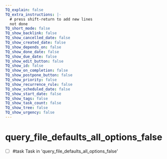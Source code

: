 ```yaml
---
TQ_explain: false
TQ_extra_instructions: |-
  # press shift-return to add new lines
  not done
TQ_short_mode: false
TQ_show_backlink: false
TQ_show_cancelled_date: false
TQ_show_created_date: false
TQ_show_depends_on: false
TQ_show_done_date: false
TQ_show_due_date: false
TQ_show_edit_button: false
TQ_show_id: false
TQ_show_on_completion: false
TQ_show_postpone_button: false
TQ_show_priority: false
TQ_show_recurrence_rule: false
TQ_show_scheduled_date: false
TQ_show_start_date: false
TQ_show_tags: false
TQ_show_task_count: false
TQ_show_tree: false
TQ_show_urgency: false
---
```


# query_file_defaults_all_options_false

- [ ] #task Task in 'query_file_defaults_all_options_false'
